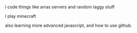 I code things like arras servers and random laggy stuff

I play minecraft

also learning more advanced javascript, and how to use github.
<!---
KronosEternal/KronosEternal is a ✨ special ✨ repository because its `README.md` (this file) appears on your GitHub profile.
You can click the Preview link to take a look at your changes.
--->

